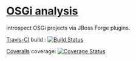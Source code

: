 [OSGi analysis](http://rmpestano.github.io/intrabundle/)
===========

introspect OSGi projects via JBoss Forge plugins.


[Travis-CI](https://travis-ci.org/rmpestano/intrabundle) build :
[![Build Status](https://travis-ci.org/rmpestano/intrabundle.png)](https://travis-ci.org/rmpestano/intrabundle)

[Coveralls](https://coveralls.io/r/rmpestano/intrabundle) coverage:
[![Coverage Status](https://coveralls.io/repos/rmpestano/intrabundle/badge.png)](https://coveralls.io/r/rmpestano/intrabundle)
